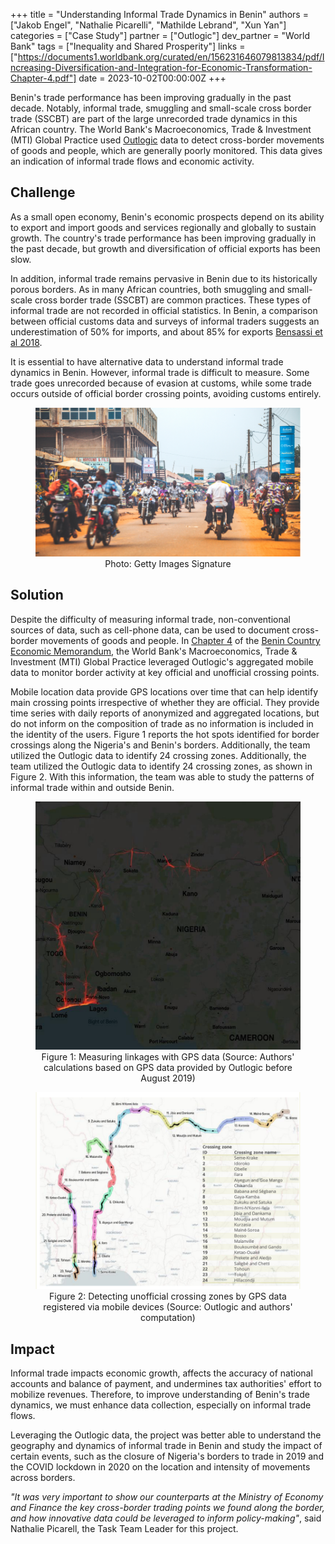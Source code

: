 +++
title = "Understanding Informal Trade Dynamics in Benin"
authors = ["Jakob Engel", "Nathalie Picarelli", "Mathilde Lebrand", "Xun Yan"]
categories = ["Case Study"]
partner = ["Outlogic"]
dev_partner = "World Bank"
tags = ["Inequality and Shared Prosperity"]
links = ["https://documents1.worldbank.org/curated/en/156231646079813834/pdf/Increasing-Diversification-and-Integration-for-Economic-Transformation-Chapter-4.pdf"]
date = 2023-10-02T00:00:00Z
+++

Benin's trade performance has been improving gradually in the past decade. Notably, informal trade, smuggling and small-scale cross border trade (SSCBT) are part of the large unrecorded trade dynamics in this African country. The World Bank's Macroeconomics, Trade & Investment (MTI) Global Practice used [Outlogic](https://outlogic.io/) data to detect cross-border movements of goods and people, which are generally poorly monitored. This data gives an indication of informal trade flows and economic activity.

## Challenge

As a small open economy, Benin's economic prospects depend on its ability to export and import goods and services regionally and globally to sustain growth. The country's trade performance has been improving gradually in the past decade, but growth and diversification of official exports has been slow.

In addition, informal trade remains pervasive in Benin due to its historically porous borders. As in many African countries, both smuggling and small-scale cross border trade (SSCBT) are common practices. These types of informal trade are not recorded in official statistics. In Benin, a comparison between official customs data and surveys of informal traders suggests an underestimation of 50% for imports, and about 85% for exports [Bensassi et al 2018](https://www.researchgate.net/publication/328138835_Regional_Integration_and_Informal_Trade_in_Africa_Evidence_from_Benin's_Borders).

It is essential to have alternative data to understand informal trade dynamics in Benin. However, informal trade is difficult to measure. Some trade goes unrecorded because of evasion at customs, while some trade occurs outside of official border crossing points, avoiding customs entirely.

<figure align="center">
    <img src="informal-trade-Benin-thumbnail.png"/>
    <figcaption>
        <center>
  Photo: Getty Images Signature
  </center>
    </figcaption>
</figure>

## Solution

Despite the difficulty of measuring informal trade, non-conventional sources of data, such as cell-phone data, can be used to document cross-border movements of goods and people. In [Chapter 4](https://documents1.worldbank.org/curated/en/156231646079813834/pdf/Increasing-Diversification-and-Integration-for-Economic-Transformation-Chapter-4.pdf) of the [Benin Country Economic Memorandum](https://www.worldbank.org/en/region/afr/publication/benin-country-economic-memorandum-accelerating-the-growth-momentum-and-creating-better-jobs), the World Bank's Macroeconomics, Trade & Investment (MTI) Global Practice leveraged Outlogic's aggregated mobile data to monitor border activity at key official and unofficial crossing points.

Mobile location data provide GPS locations over time that can help identify main crossing points irrespective of whether they are official. They provide time series with daily reports of anonymized and aggregated locations, but do not inform on the composition of trade as no information is included in the identity of the users. Figure 1 reports the hot spots identified for border crossings along the Nigeria's and Benin's borders. Additionally, the team utilized the Outlogic data to identify 24 crossing zones. Additionally, the team utilized the Outlogic data to identify 24 crossing zones, as shown in Figure 2. With this information, the team was able to study the patterns of informal trade within and outside Benin.

<figure align="center">
    <img src="informal-trade-Benin-figure1.png"/>
    <figcaption>
        <center>
  Figure 1: Measuring linkages with GPS data (Source: Authors' calculations based on GPS data provided by Outlogic before August 2019)
  </center>
    </figcaption>
</figure>

<figure align="center">
    <img src="informal-trade-Benin-figure2.png"/>
    <figcaption>
        <center>
  Figure 2: Detecting unofficial crossing zones by GPS data registered via mobile devices (Source: Outlogic and authors' computation)
  </center>
    </figcaption>
</figure>

## Impact

Informal trade impacts economic growth, affects the accuracy of national accounts and balance of payment, and undermines tax authorities' effort to mobilize revenues. Therefore, to improve understanding of Benin's trade dynamics, we must enhance data collection, especially on informal trade flows.

Leveraging the Outlogic data, the project was better able to understand the geography and dynamics of informal trade in Benin and study the impact of certain events, such as the closure of Nigeria's borders to trade in 2019 and the COVID lockdown in 2020 on the location and intensity of movements across borders.

*"It was very important to show our counterparts at the Ministry of Economy and Finance the key cross-border trading points we found along the border, and how innovative data could be leveraged to inform policy-making"*, said Nathalie Picarell, the Task Team Leader for this project.
